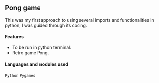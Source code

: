 ## Pong game
This was my first approach to using several imports and functionalities in python, I was guided through its coding.

#### Features
- To be run in python terminal.
- Retro game Pong. 

#### Languages and modules used
`Python` `Pygames`
